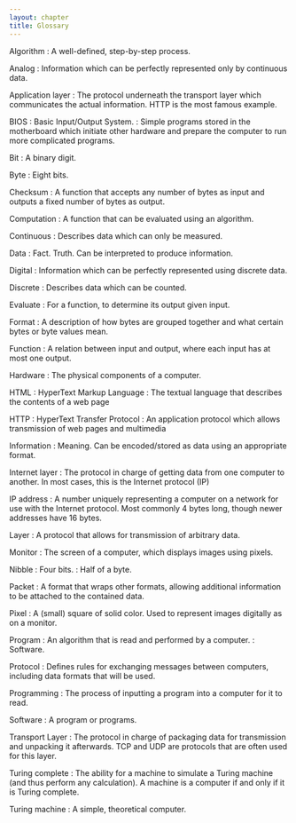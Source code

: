 ```yaml
---
layout: chapter
title: Glossary
---
```


Algorithm
: A well-defined, step-by-step process.

Analog
: Information which can be perfectly represented only by continuous data.

Application layer
: The protocol underneath the transport layer which communicates the actual
  information. HTTP is the most famous example.

BIOS
: Basic Input/Output System.
: Simple programs stored in the motherboard which initiate other hardware and
  prepare the computer to run more complicated programs.

Bit
: A binary digit.

Byte
: Eight bits.

Checksum
: A function that accepts any number of bytes as input and outputs a fixed
  number of bytes as output.

Computation
: A function that can be evaluated using an algorithm.

Continuous
: Describes data which can only be measured.

Data
: Fact. Truth. Can be interpreted to produce information.

Digital
: Information which can be perfectly represented using discrete data.

Discrete
: Describes data which can be counted.

Evaluate
: For a function, to determine its output given input.

Format
: A description of how bytes are grouped together and what certain bytes or byte
  values mean.

Function
: A relation between input and output, where each input has at most one output.

Hardware
: The physical components of a computer.

HTML
: HyperText Markup Language
: The textual language that describes the contents of a web page

HTTP
: HyperText Transfer Protocol
: An application protocol which allows transmission of web pages and multimedia

Information
: Meaning. Can be encoded/stored as data using an appropriate format.

Internet layer
: The protocol in charge of getting data from one computer to another. In most
  cases, this is the Internet protocol (IP)

IP address
: A number uniquely representing a computer on a network for use with the
  Internet protocol. Most commonly 4 bytes long, though newer addresses have 16
  bytes.

Layer
: A protocol that allows for transmission of arbitrary data.

Monitor
: The screen of a computer, which displays images using pixels.

Nibble
: Four bits.
: Half of a byte.

Packet
: A format that wraps other formats, allowing additional information to be
  attached to the contained data.

Pixel
: A (small) square of solid color. Used to represent images digitally as on a
  monitor.

Program
: An algorithm that is read and performed by a computer.
: Software.

Protocol
: Defines rules for exchanging messages between computers, including data
  formats that will be used.

Programming
: The process of inputting a program into a computer for it to read.

Software
: A program or programs.

Transport Layer
: The protocol in charge of packaging data for transmission and unpacking it
  afterwards. TCP and UDP are protocols that are often used for this layer.

Turing complete
: The ability for a machine to simulate a Turing machine (and thus perform any
  calculation). A machine is a computer if and only if it is Turing complete.

Turing machine
: A simple, theoretical computer.
